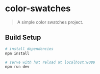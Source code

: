 # color-swatches

> A simple color swatches project.

## Build Setup

```bash
# install dependencies
npm install

# serve with hot reload at localhost:8080
npm run dev
```
